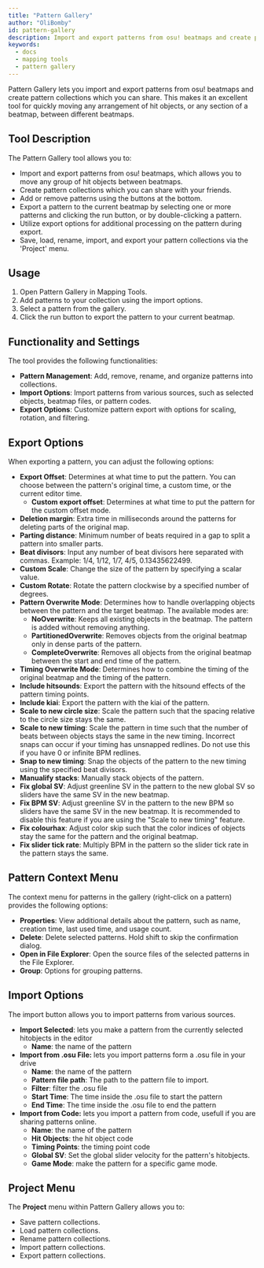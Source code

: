 ```yaml
---
title: "Pattern Gallery"
author: "OliBomby"
id: pattern-gallery
description: Import and export patterns from osu! beatmaps and create pattern collections which you can share with your friends.
keywords:
  - docs
  - mapping tools
  - pattern gallery
---
```


Pattern Gallery lets you import and export patterns from osu! beatmaps and create pattern collections which you can share. This makes it an excellent tool for quickly moving any arrangement of hit objects, or any section of a beatmap, between different beatmaps.

## Tool Description

The Pattern Gallery tool allows you to:

*   Import and export patterns from osu! beatmaps, which allows you to move any group of hit objects between beatmaps.
*   Create pattern collections which you can share with your friends.
*   Add or remove patterns using the buttons at the bottom.
*   Export a pattern to the current beatmap by selecting one or more patterns and clicking the run button, or by double-clicking a pattern.
*   Utilize export options for additional processing on the pattern during export.
*   Save, load, rename, import, and export your pattern collections via the 'Project' menu.

## Usage

1.  Open Pattern Gallery in Mapping Tools.
2.  Add patterns to your collection using the import options.
3.  Select a pattern from the gallery.
4.  Click the run button to export the pattern to your current beatmap.

## Functionality and Settings

The tool provides the following functionalities:

*   **Pattern Management**: Add, remove, rename, and organize patterns into collections.
*   **Import Options**: Import patterns from various sources, such as selected objects, beatmap files, or pattern codes.
*   **Export Options**: Customize pattern export with options for scaling, rotation, and filtering.

## Export Options

When exporting a pattern, you can adjust the following options:

*   **Export Offset**: Determines at what time to put the pattern. You can choose between the pattern's original time, a custom time, or the current editor time.
    *   **Custom export offset**: Determines at what time to put the pattern for the custom offset mode.
*   **Deletion margin**: Extra time in milliseconds around the patterns for deleting parts of the original map.
*   **Parting distance**: Minimum number of beats required in a gap to split a pattern into smaller parts.
*   **Beat divisors**: Input any number of beat divisors here separated with commas. Example: 1/4, 1/12, 1/7, 4/5, 0.13435622499.
*   **Custom Scale**: Change the size of the pattern by specifying a scalar value.
*   **Custom Rotate**: Rotate the pattern clockwise by a specified number of degrees.
*   **Pattern Overwrite Mode**: Determines how to handle overlapping objects between the pattern and the target beatmap. The available modes are:
    *   **NoOverwrite**: Keeps all existing objects in the beatmap. The pattern is added without removing anything.
    *   **PartitionedOverwrite**: Removes objects from the original beatmap only in dense parts of the pattern.
    *   **CompleteOverwrite**: Removes all objects from the original beatmap between the start and end time of the pattern.
*   **Timing Overwrite Mode**: Determines how to combine the timing of the original beatmap and the timing of the pattern.
*   **Include hitsounds**: Export the pattern with the hitsound effects of the pattern timing points.
*   **Include kiai**: Export the pattern with the kiai of the pattern.
*   **Scale to new circle size**: Scale the pattern such that the spacing relative to the circle size stays the same.
*   **Scale to new timing**: Scale the pattern in time such that the number of beats between objects stays the same in the new timing. Incorrect snaps can occur if your timing has unsnapped redlines. Do not use this if you have 0 or infinite BPM redlines.
*   **Snap to new timing**: Snap the objects of the pattern to the new timing using the specified beat divisors.
*   **Manualify stacks**: Manually stack objects of the pattern.
*   **Fix global SV**: Adjust greenline SV in the pattern to the new global SV so sliders have the same SV in the new beatmap.
*   **Fix BPM SV**: Adjust greenline SV in the pattern to the new BPM so sliders have the same SV in the new beatmap. It is recommended to disable this feature if you are using the "Scale to new timing" feature.
*   **Fix colourhax**: Adjust color skip such that the color indices of objects stay the same for the pattern and the original beatmap.
*   **Fix slider tick rate**: Multiply BPM in the pattern so the slider tick rate in the pattern stays the same.

## Pattern Context Menu

The context menu for patterns in the gallery (right-click on a pattern) provides the following options:

*   **Properties**: View additional details about the pattern, such as name, creation time, last used time, and usage count.
*   **Delete**: Delete selected patterns. Hold shift to skip the confirmation dialog.
*   **Open in File Explorer**: Open the source files of the selected patterns in the File Explorer.
*   **Group**: Options for grouping patterns.

## Import Options

The import button allows you to import patterns from various sources.

*   **Import Selected**: lets you make a pattern from the currently selected hitobjects in the editor
    *   **Name**: the name of the pattern
*   **Import from .osu File:** lets you import patterns form a .osu file in your drive
    *   **Name**: the name of the pattern
    *   **Pattern file path**: The path to the pattern file to import.
    *   **Filter**: filter the .osu file
    *   **Start Time**: The time inside the .osu file to start the pattern
    *   **End Time**: The time inside the .osu file to end the pattern
*   **Import from Code:** lets you import a pattern from code, usefull if you are sharing patterns online.
    *   **Name**: the name of the pattern
    *   **Hit Objects**: the hit object code
    *   **Timing Points**: the timing point code
    *    **Global SV**: Set the global slider velocity for the pattern's hitobjects.
    *   **Game Mode**: make the pattern for a specific game mode.

## Project Menu

The **Project** menu within Pattern Gallery allows you to:

*   Save pattern collections.
*   Load pattern collections.
*   Rename pattern collections.
*   Import pattern collections.
*   Export pattern collections.